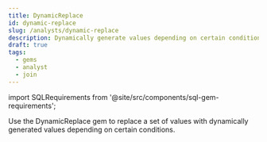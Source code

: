 ```yaml
---
title: DynamicReplace
id: dynamic-replace
slug: /analysts/dynamic-replace
description: Dynamically generate values depending on certain conditions
draft: true
tags:
  - gems
  - analyst
  - join
---
```


import SQLRequirements from '@site/src/components/sql-gem-requirements';

<SQLRequirements
  execution_engine="SQL Warehouse"
  sql_package_name=""
  sql_package_version=""
/>

Use the DynamicReplace gem to replace a set of values with dynamically generated values depending on certain conditions.
